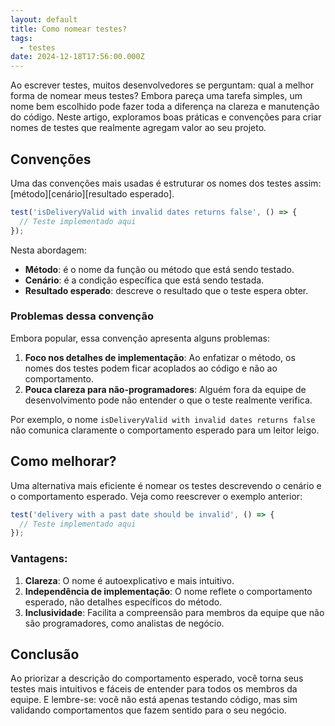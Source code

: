 ```yaml
---
layout: default
title: Como nomear testes?
tags:
  - testes
date: 2024-12-18T17:56:00.000Z
---
```

Ao escrever testes, muitos desenvolvedores se perguntam: qual a melhor forma de nomear meus testes? Embora pareça uma tarefa simples, um nome bem escolhido pode fazer toda a diferença na clareza e manutenção do código. Neste artigo, exploramos boas práticas e convenções para criar nomes de testes que realmente agregam valor ao seu projeto.

## Convenções

Uma das convenções mais usadas é estruturar os nomes dos testes assim: \[método]\[cenário]\[resultado esperado].

```javascript
test('isDeliveryValid with invalid dates returns false', () => {
  // Teste implementado aqui
});
```

Nesta abordagem:

* **Método**: é o nome da função ou método que está sendo testado.
* **Cenário**: é a condição específica que está sendo testada.
* **Resultado esperado**: descreve o resultado que o teste espera obter.

### Problemas dessa convenção

Embora popular, essa convenção apresenta alguns problemas:

1. **Foco nos detalhes de implementação**: Ao enfatizar o método, os nomes dos testes podem ficar acoplados ao código e não ao comportamento.
2. **Pouca clareza para não-programadores**: Alguém fora da equipe de desenvolvimento pode não entender o que o teste realmente verifica.

Por exemplo, o nome `isDeliveryValid with invalid dates returns false` não comunica claramente o comportamento esperado para um leitor leigo.

## Como melhorar?

Uma alternativa mais eficiente é nomear os testes descrevendo o cenário e o comportamento esperado. Veja como reescrever o exemplo anterior:

```javascript
test('delivery with a past date should be invalid', () => {
  // Teste implementado aqui
});
```

### Vantagens:

1. **Clareza**: O nome é autoexplicativo e mais intuitivo.
2. **Independência de implementação**: O nome reflete o comportamento esperado, não detalhes específicos do método.
3. **Inclusividade**: Facilita a compreensão para membros da equipe que não são programadores, como analistas de negócio.

## Conclusão

Ao priorizar a descrição do comportamento esperado, você torna seus testes mais intuitivos e fáceis de entender para todos os membros da equipe. E lembre-se: você não está apenas testando código, mas sim validando comportamentos que fazem sentido para o seu negócio.
